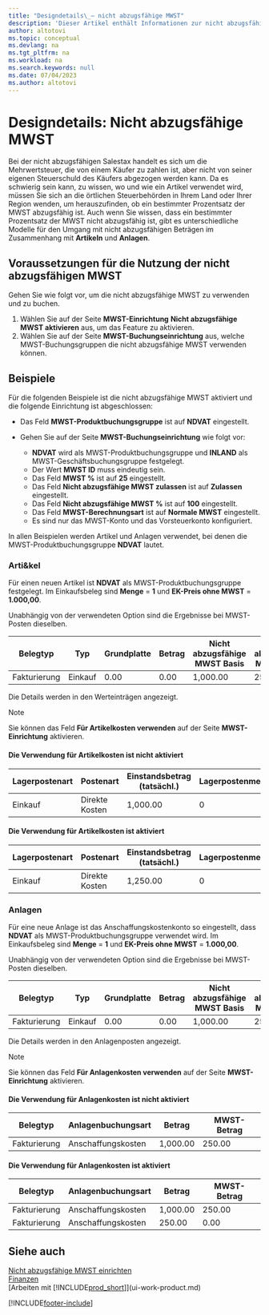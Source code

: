 ```yaml
---
title: "Designdetails\_– nicht abzugsfähige MWST"
description: 'Dieser Artikel enthält Informationen zur nicht abzugsfähigen Mehrwertsteuer (MWST), die von einem Käufer zu zahlen ist, aber nicht von der eigenen Steuerschuld des Käufers abgezogen werden kann.'
author: altotovi
ms.topic: conceptual
ms.devlang: na
ms.tgt_pltfrm: na
ms.workload: na
ms.search.keywords: null
ms.date: 07/04/2023
ms.author: altotovi
---
```


# <a name="design-details-non-deductible-vat"></a>Designdetails: Nicht abzugsfähige MWST

Bei der nicht abzugsfähigen Salestax handelt es sich um die Mehrwertsteuer, die von einem Käufer zu zahlen ist, aber nicht von seiner eigenen Steuerschuld des Käufers abgezogen werden kann. Da es schwierig sein kann, zu wissen, wo und wie ein Artikel verwendet wird, müssen Sie sich an die örtlichen Steuerbehörden in Ihrem Land oder Ihrer Region wenden, um herauszufinden, ob ein bestimmter Prozentsatz der MWST abzugsfähig ist. Auch wenn Sie wissen, dass ein bestimmter Prozentsatz der MWST nicht abzugsfähig ist, gibt es unterschiedliche Modelle für den Umgang mit nicht abzugsfähigen Beträgen im Zusammenhang mit **Artikeln** und **Anlagen**.

## <a name="prerequisites-for-using-non-deductible-vat"></a>Voraussetzungen für die Nutzung der nicht abzugsfähigen MWST

Gehen Sie wie folgt vor, um die nicht abzugsfähige MWST zu verwenden und zu buchen.

1. Wählen Sie auf der Seite **MWST-Einrichtung** **Nicht abzugsfähige MWST aktivieren** aus, um das Feature zu aktivieren.
2. Wählen Sie auf der Seite **MWST-Buchungseinrichtung** aus, welche MWST-Buchungsgruppen die nicht abzugsfähige MWST verwenden können.

## <a name="examples"></a>Beispiele

Für die folgenden Beispiele ist die nicht abzugsfähige MWST aktiviert und die folgende Einrichtung ist abgeschlossen:

- Das Feld **MWST-Produktbuchungsgruppe** ist auf **NDVAT** eingestellt.
- Gehen Sie auf der Seite **MWST-Buchungseinrichtung** wie folgt vor:

    - **NDVAT** wird als MWST-Produktbuchungsgruppe und **INLAND** als MWST-Geschäftsbuchungsgruppe festgelegt.
    - Der Wert **MWST ID** muss eindeutig sein.
    - Das Feld **MWST %** ist auf **25** eingestellt.
    - Das Feld **Nicht abzugsfähige MWST zulassen** ist auf **Zulassen** eingestellt.
    - Das Feld **Nicht abzugsfähige MWST %** ist auf **100** eingestellt.
    - Das Feld **MWST-Berechnungsart** ist auf **Normale MWST** eingestellt.
    - Es sind nur das MWST-Konto und das Vorsteuerkonto konfiguriert.

In allen Beispielen werden Artikel und Anlagen verwendet, bei denen die MWST-Produktbuchungsgruppe **NDVAT** lautet.

### <a name="items"></a>Arti&kel

Für einen neuen Artikel ist **NDVAT** als MWST-Produktbuchungsgruppe festgelegt. Im Einkaufsbeleg sind **Menge** = **1** und **EK-Preis ohne MWST** = **1.000,00**.

Unabhängig von der verwendeten Option sind die Ergebnisse bei MWST-Posten dieselben.

| Belegtyp | Typ | Grundplatte | Betrag | Nicht abzugsfähige MWST Basis | Nicht abzugsfähiger MWST Betrag |
|---|---|---|---|---|---|
| Fakturierung | Einkauf | 0.00 | 0.00 | 1,000.00 | 250.00 |

Die Details werden in den Werteinträgen angezeigt.

> [!NOTE]
> Sie können das Feld **Für Artikelkosten verwenden** auf der Seite **MWST-Einrichtung** aktivieren.

#### <a name="use-for-item-cost-isnt-enabled"></a>Die Verwendung für Artikelkosten ist nicht aktiviert

| Lagerpostenart | Postenart  | Einstandsbetrag (tatsächl.) | Lagerpostenmenge |
|---|---|---|---|
| Einkauf | Direkte Kosten | 1,000.00 | 0 |

#### <a name="use-for-item-cost-is-enabled"></a>Die Verwendung für Artikelkosten ist aktiviert

| Lagerpostenart | Postenart  | Einstandsbetrag (tatsächl.) | Lagerpostenmenge |
|---|---|---|---|
| Einkauf | Direkte Kosten | 1,250.00 | 0 |

### <a name="fixed-assets"></a>Anlagen

Für eine neue Anlage ist das Anschaffungskostenkonto so eingestellt, dass **NDVAT** als MWST-Produktbuchungsgruppe verwendet wird. Im Einkaufsbeleg sind **Menge** = **1** und **EK-Preis ohne MWST** = **1.000,00**.

Unabhängig von der verwendeten Option sind die Ergebnisse bei MWST-Posten dieselben.

| Belegtyp | Typ | Grundplatte | Betrag | Nicht abzugsfähige MWST Basis | Nicht abzugsfähiger MWST Betrag |
|---|---|---|---|---|---|
| Fakturierung | Einkauf | 0.00 | 0.00 | 1,000.00 | 250.00 |

Die Details werden in den Anlagenposten angezeigt.

> [!NOTE]
> Sie können das Feld **Für Anlagenkosten verwenden** auf der Seite **MWST-Einrichtung** aktivieren.

#### <a name="use-for-fixed-asset-cost-isnt-enabled"></a>Die Verwendung für Anlagenkosten ist nicht aktiviert

| Belegtyp | Anlagenbuchungsart | Betrag | MWST-Betrag |
|---|---|---|---|
| Fakturierung | Anschaffungskosten | 1,000.00 | 250.00 |

#### <a name="use-for-fixed-asset-cost-is-enabled"></a>Die Verwendung für Anlagenkosten ist aktiviert

| Belegtyp | Anlagenbuchungsart | Betrag | MWST-Betrag |
|---|---|---|---|
| Fakturierung | Anschaffungskosten | 1,000.00 | 250.00 |
| Fakturierung | Anschaffungskosten | 250.00 | 0.00 |

## <a name="see-also"></a>Siehe auch

[Nicht abzugsfähige MWST einrichten](finance-setup-nondeductible-vat.md)  
[Finanzen](finance.md)  
[Arbeiten mit [!INCLUDE[prod_short](includes/prod_short.md)]](ui-work-product.md)

[!INCLUDE[footer-include](includes/footer-banner.md)]
